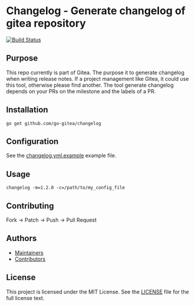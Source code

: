 # Changelog - Generate changelog of gitea repository

[![Build Status](https://drone.gitea.io/api/badges/go-gitea/changelog/status.svg)](https://drone.gitea.io/go-gitea/changelog)

## Purpose

This repo currently is part of Gitea. The purpose it to generate changelog when writing release notes. If a project management like Gitea, it could use this tool, otherwise please find another. The tool generate changelog depends on your PRs on the milestone and the labels of a PR.

## Installation

```
go get github.com/go-gitea/changelog
```

## Configuration

See the [changelog.yml.example](changelog.yml.example) example file.

## Usage

```
changelog -m=1.2.0 -c=/path/to/my_config_file
```

## Contributing

Fork -> Patch -> Push -> Pull Request

## Authors

* [Maintainers](https://github.com/orgs/go-gitea/people)
* [Contributors](https://github.com/go-gitea/changelog/graphs/contributors)

## License

This project is licensed under the MIT License. See the [LICENSE](https://github.com/go-gitea/changelog/blob/master/LICENSE) file for the full license text.
